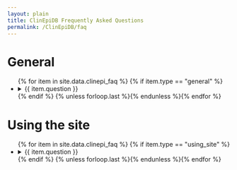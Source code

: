 ```yaml
---
layout: plain
title: ClinEpiDB Frequently Asked Questions
permalink: /ClinEpiDB/faq
---
```


<div id="clinepi-general">
  <h1>General</h1>
<ul>
{% for item in site.data.clinepi_faq %}
 {% if item.type == "general" %}
  <li>
    <details id="{{ item.uid }}">
      <summary>{{ item.question }}</summary>
      <p>
        {{ item.answer | markdownify }}
      </p>
    </details>
  </li>
 {% endif %}
{% unless forloop.last %}{% endunless %}{% endfor %}
</ul>
</div>


<div id="clinepi-using_site">
  <h1>Using the site</h1>
<ul>
{% for item in site.data.clinepi_faq %}
 {% if item.type == "using_site" %}
  <li>
    <details id="{{ item.uid }}">
      <summary>{{ item.question }}</summary>
      <p>
        {{ item.answer }}
      </p>
    </details>
  </li>
 {% endif %}
{% unless forloop.last %}{% endunless %}{% endfor %}
</ul>
</div>

